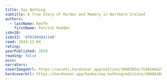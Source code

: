 ```yaml
---
title: Say Nothing
subtitle: A True Story of Murder and Memory in Northern Ireland
authors:
  - lastName: Keefe
    firstName: Patrick Radden
isbn10:
isbn13: '9781984841148'
read: 2024-12-04
rating:
yearPublished: 2019
reading: false
asin:
narrators:
coverImageUrl: https://assets.hardcover.app/edition/30403054/7546560a25af33cdcfc85c25f03c57b78ca9f4ac.jpeg
hardcoverUrl: https://hardcover.app/books/say-nothing/editions/30406260
---
```

